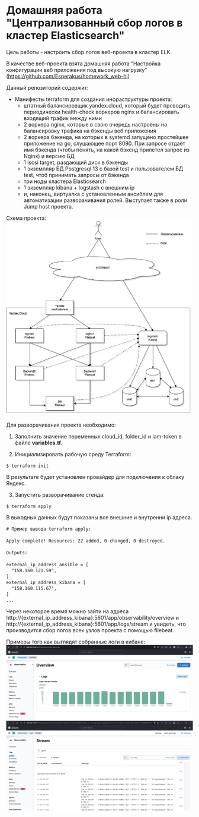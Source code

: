 # Домашняя работа "Централизованный сбор логов в кластер Elasticsearch"

Цель работы - настроить сбор логов веб-проекта в кластер ELK.

В качестве веб-проекта взята домашняя работа "Настройка конфигурации веб приложения под высокую нагрузку" (https://github.com/Esperakus/homework_web-hl)

Данный репозиторий содержит:

- Манифесты terraform для создания инфраструктуры проекта:
  - штатный балансировщик yandex.cloud, который будет проводить периодически health-check воркеров nginx и балансировать входящий трафик между ними
  - 2 воркера nginx, которые в свою очередь настроены на балансировку трафика на бэкенды веб приложения
  - 2 воркера бэкенда, на которых в systemd запущено простейшее приложение на go, слушающее порт 8090. При запросе отдаёт имя бэкенда (чтобы понять, на какой бэкенд прилетел запрос из Nginx) и версию БД
  - 1 iscsi target, раздающий диск в бэкенды
  - 1 экземпляр БД Postgresql 13 c базой test и пользователем БД test, чтоб принимать запросы от бэкенда
  - три ноды кластера Elasticsearch
  - 1 экземпляр kibana + logstash с внешним ip
  - и, наконец, виртуалка с установленным ансиблем для автоматизации разворачивания ролей. Выступает также в роли Jump host проекта.

Схема проекта:
![alt text](https://github.com/Esperakus/homework_elastic/blob/main/pics/pic3.png)

Для разворачивания проекта необходимо:

1. Заполнить значение переменных cloud_id, folder_id и iam-token в файле **variables.tf**.

2. Инициализировать рабочую среду Terraform:

```
$ terraform init
```
В результате будет установлен провайдер для подключения к облаку Яндекс.

3. Запустить разворачивание стенда:
```
$ terraform apply
```
В выходных данных будут показаны все внешние и внутренни ip адреса. 

```
# Пример вывода terraform apply:

Apply complete! Resources: 22 added, 0 changed, 0 destroyed.

Outputs:

external_ip_address_ansible = [
  "158.160.121.59",
]
external_ip_address_kibana = [
  "158.160.115.67",
]
...
```
Через некоторое время можно зайти на адреса http://{external_ip_address_kibana}:5601/app/observability/overview и http://{external_ip_address_kibana}:5601/app/logs/stream и увидеть, что  производится сбор логов всех узлов проекта с помощью filebeat.


Примеры того как выглядят собранные логи в кибане:
![alt text](https://github.com/Esperakus/homework_elastic/blob/main/pics/pic2.png)
![alt text](https://github.com/Esperakus/homework_elastic/blob/main/pics/pic1.png)

